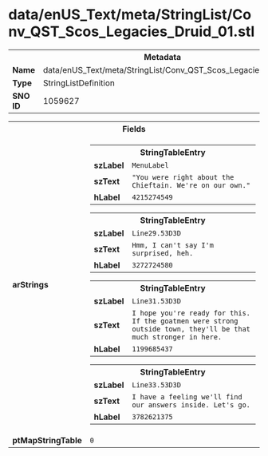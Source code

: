 <h1>data/enUS_Text/meta/StringList/Conv_QST_Scos_Legacies_Druid_01.stl</h1><table><tr><th colspan="100%">Metadata</th></tr><tr><td><b>Name</b></td><td>data/enUS_Text/meta/StringList/Conv_QST_Scos_Legacies_Druid_01.stl</td></tr><tr><td><b>Type</b></td><td>StringListDefinition</td></tr><tr><td><b>SNO ID</b></td><td>1059627</td></tr></table>

<table><tr><th colspan="100%">Fields</th></tr><tr><td><b>arStrings</b></td><td><table><tr><th colspan="100%">StringTableEntry</th></tr><tr><td><b>szLabel</b></td><td><code>MenuLabel</code></td></tr><tr><td><b>szText</b></td><td><code>"You were right about the Chieftain. We're on our own."</code></td></tr><tr><td><b>hLabel</b></td><td><code>4215274549</code></td></tr></table>


<table><tr><th colspan="100%">StringTableEntry</th></tr><tr><td><b>szLabel</b></td><td><code>Line29.53D3D</code></td></tr><tr><td><b>szText</b></td><td><code>Hmm, I can't say I'm surprised, heh.</code></td></tr><tr><td><b>hLabel</b></td><td><code>3272724580</code></td></tr></table>


<table><tr><th colspan="100%">StringTableEntry</th></tr><tr><td><b>szLabel</b></td><td><code>Line31.53D3D</code></td></tr><tr><td><b>szText</b></td><td><code>I hope you're ready for this. If the goatmen were strong outside town, they'll be that much stronger in here.</code></td></tr><tr><td><b>hLabel</b></td><td><code>1199685437</code></td></tr></table>


<table><tr><th colspan="100%">StringTableEntry</th></tr><tr><td><b>szLabel</b></td><td><code>Line33.53D3D</code></td></tr><tr><td><b>szText</b></td><td><code>I have a feeling we'll find our answers inside. Let's go.</code></td></tr><tr><td><b>hLabel</b></td><td><code>3782621375</code></td></tr></table>


</td></tr><tr><td><b>ptMapStringTable</b></td><td><code>0</code></td></tr></table>

